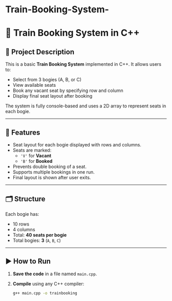 # Train-Booking-System-
# 🚆 Train Booking System in C++

## 📌 Project Description

This is a basic **Train Booking System** implemented in C++. It allows users to:

- Select from 3 bogies (A, B, or C)
- View available seats
- Book any vacant seat by specifying row and column
- Display final seat layout after booking

The system is fully console-based and uses a 2D array to represent seats in each bogie.

---

## 🧠 Features

- Seat layout for each bogie displayed with rows and columns.
- Seats are marked:
  - `'V'` for **Vacant**
  - `'B'` for **Booked**
- Prevents double booking of a seat.
- Supports multiple bookings in one run.
- Final layout is shown after user exits.

---

## 🗂️ Structure

Each bogie has:
- 10 rows
- 4 columns
- Total: **40 seats per bogie**
- Total bogies: **3** (`A`, `B`, `C`)

---

## ▶️ How to Run

1. **Save the code** in a file named `main.cpp`.
2. **Compile** using any C++ compiler:

   ```bash
   g++ main.cpp -o trainbooking

